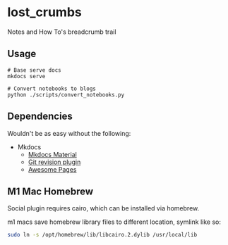 # lost_crumbs

Notes and How To's breadcrumb trail

## Usage

```shell
# Base serve docs
mkdocs serve

# Convert notebooks to blogs
python ./scripts/convert_notebooks.py
```

## Dependencies

Wouldn't be as easy without the following:

- Mkdocs
  - [Mkdocs Material](https://squidfunk.github.io/mkdocs-material/)
  - [Git revision plugin](https://github.com/timvink/mkdocs-git-revision-date-localized-plugin)
  - [Awesome Pages](https://github.com/lukasgeiter/mkdocs-awesome-pages-plugin)

## M1 Mac Homebrew

Social plugin requires cairo, which can be installed via homebrew.

m1 macs save homebrew library files to different location, symlink like so:

```sh
sudo ln -s /opt/homebrew/lib/libcairo.2.dylib /usr/local/lib
```
